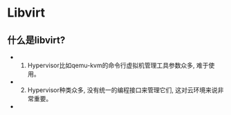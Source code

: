 # Libvirt
## 什么是libvirt?
- 1. Hypervisor比如qemu-kvm的命令行虚拟机管理工具参数众多, 难于使用。
- 2. Hypervisor种类众多, 没有统一的编程接口来管理它们, 这对云环境来说非常重要。
-  